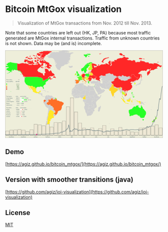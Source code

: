 Bitcoin MtGox visualization
===========================

> Visualization of MtGox transactions from Nov. 2012 till Nov. 2013.

Note that some countries are left out (HK, JP, PA) because most traffic generated are MtGox internal transactions.
Traffic from unknown countries is not shown.
Data may be (and is) incomplete.

![Screenshot](https://raw.githubusercontent.com/agiz/bitcoin_mtgox/master/bitcoin_mtgox.png "Screenshot")

Demo
----
[https://agiz.github.io/bitcoin_mtgox/](https://agiz.github.io/bitcoin_mtgox/)

Version with smoother transitions (java)
----------------------------------------
[https://github.com/agiz/ioi-visualization](https://github.com/agiz/ioi-visualization)

License
-------
[MIT](https://github.com/agiz/bitcoin_mtgox/blob/master/LICENSE)
